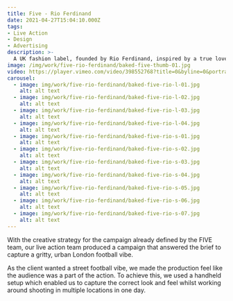 ```yaml
---
title: Five - Rio Ferdinand
date: 2021-04-27T15:04:10.000Z
tags:
- Live Action
- Design
- Advertising
description: >-
  A UK fashion label, founded by Rio Ferdinand, inspired by a true love for sportswear, fitness and contemporary football culture.
image: /img/work/five-rio-ferdinand/baked-five-thumb-01.jpg
video: https://player.vimeo.com/video/398552768?title=0&byline=0&portrait=0
carousel:
  - image: img/work/five-rio-ferdinand/baked-five-rio-l-01.jpg
    alt: alt text
  - image: img/work/five-rio-ferdinand/baked-five-rio-l-02.jpg
    alt: alt text
  - image: img/work/five-rio-ferdinand/baked-five-rio-l-03.jpg
    alt: alt text
  - image: img/work/five-rio-ferdinand/baked-five-rio-l-04.jpg
    alt: alt text
  - image: img/work/five-rio-ferdinand/baked-five-rio-s-01.jpg
    alt: alt text
  - image: img/work/five-rio-ferdinand/baked-five-rio-s-02.jpg
    alt: alt text
  - image: img/work/five-rio-ferdinand/baked-five-rio-s-03.jpg
    alt: alt text
  - image: img/work/five-rio-ferdinand/baked-five-rio-s-04.jpg
    alt: alt text
  - image: img/work/five-rio-ferdinand/baked-five-rio-s-05.jpg
    alt: alt text
  - image: img/work/five-rio-ferdinand/baked-five-rio-s-06.jpg
    alt: alt text
  - image: img/work/five-rio-ferdinand/baked-five-rio-s-07.jpg
    alt: alt text
---
```


With the creative strategy for the campaign already defined by the FIVE team, our live action team produced a campaign that answered the brief to capture a gritty, urban London football vibe.

As the client wanted a street football vibe, we made the production feel like the audience was a part of the action. To achieve this, we used a handheld setup which enabled us to capture the correct look and feel whilst working around shooting in multiple locations in one day.
